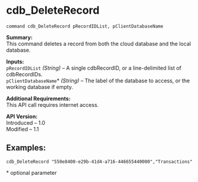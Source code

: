 cdb_DeleteRecord
===
`command cdb_DeleteRecord pRecordIDList, pClientDatabaseName`

**Summary:**  
This command deletes a record from both the cloud database and the local database.

**Inputs:**  
`pRecordIDList` *(String)* – A single cdbRecordID, or a line-delimited list of cdbRecordIDs.  
`pClientDatabaseName`\* *(String)* – The label of the database to access, or the working database if empty.

**Additional Requirements:**  
This API call requires internet access.

**API Version:**  
Introduced – 1.0  
Modified – 1.1

**Examples:**
---
```
cdb_DeleteRecord "550e8400-e29b-41d4-a716-446655440000","Transactions"
```


\* optional parameter